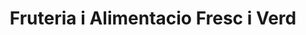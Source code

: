 ---
title: "Fruteria i Alimentacio Fresc i Verd"
url: /torrent/fruteria-i-alimentacio-fresc-i-verd/
shop: Gemüse & Obst
---